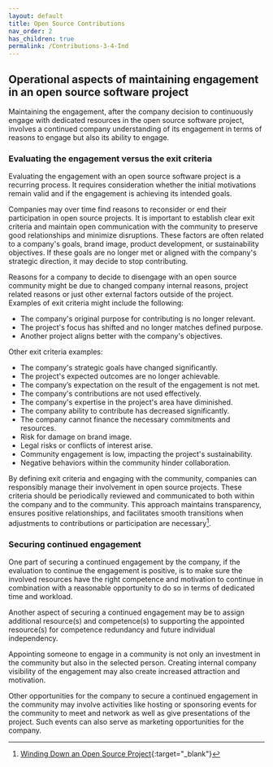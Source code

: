 ```yaml
---
layout: default
title: Open Source Contributions
nav_order: 2
has_children: true
permalink: /Contributions-3-4-Ind
---
```


## Operational aspects of maintaining engagement in an open source software project

Maintaining the engagement, after the company decision to continuously engage with dedicated resources in the open source software project, involves a continued company understanding of its engagement in terms of reasons to engage but also its ability to engage.

### Evaluating the engagement versus the exit criteria

Evaluating the engagement with an open source software project is a recurring process. It requires consideration whether the initial motivations remain valid and if the engagement is achieving its intended goals.

Companies may over time find reasons to reconsider or end their participation in open source projects. It is important to establish clear exit criteria and maintain open communication with the community to preserve good relationships and minimize disruptions. These factors are often related to a company's goals, brand image, product development, or sustainability objectives. If these goals are no longer met or aligned with the company's strategic direction, it may decide to stop contributing.

Reasons for a company to decide to disengage with an open source community might be due to changed company internal reasons, project related reasons or just other external factors outside of the project. Examples of exit criteria might include the following:

* The company's original purpose for contributing is no longer relevant.
* The project's focus has shifted and no longer matches defined purpose.
* Another project aligns better with the company's objectives.

Other exit criteria examples:

* The company's strategic goals have changed significantly.
* The project's expected outcomes are no longer achievable.
* The company’s expectation on the result of the engagement is not met.
* The company's contributions are not used effectively.
* The company's expertise in the project's area have diminished.
* The company ability to contribute has decreased significantly.
* The company cannot finance the necessary commitments and resources.
* Risk for damage on brand image.
* Legal risks or conflicts of interest arise.
* Community engagement is low, impacting the project's sustainability.
* Negative behaviors within the community hinder collaboration.

By defining exit criteria and engaging with the community, companies can responsibly manage their involvement in open source projects. These criteria should be periodically reviewed and communicated to both within the company and to the community. This approach maintains transparency, ensures positive relationships, and facilitates smooth transitions when adjustments to contributions or participation are necessary[^lf-wind-down-project].

[^lf-wind-down-project]: [Winding Down an Open Source Project](https://www.linuxfoundation.org/resources/open-source-guides/winding-down-an-open-source-project){:target="_blank"}

### Securing continued engagement

One part of securing a continued engagement by the company, if the evaluation to continue the engagement is positive, is to make sure the involved resources have the right competence and motivation to continue in combination with a reasonable opportunity to do so in terms of dedicated time and workload.

Another aspect of securing a continued engagement may be to assign additional resource(s) and competence(s) to supporting the appointed resource(s) for competence redundancy and future individual independency.

Appointing someone to engage in a community is not only an investment in the community but also in the selected person. Creating internal company visibility of the engagement may also create increased attraction and motivation.

Other opportunities for the company to secure a continued engagement in the community may involve activities like hosting or sponsoring events for the community to meet and network as well as give presentations of the project. Such events can also serve as marketing opportunities for the company.
